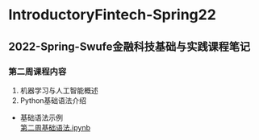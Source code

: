 # IntroductoryFintech-Spring22
## 2022-Spring-Swufe金融科技基础与实践课程笔记
### 第二周课程内容
1. 机器学习与人工智能概述
2. Python基础语法介绍
- 基础语法示例  
[第二周基础语法.ipynb](https://github.com/jiangdax/IntroductoryFintech-Spring22/blob/04c37e5ed61cc06f9364140c637757102ff58590/Lecture_2/Fintech_Lecture2_python%E5%9F%BA%E7%A1%80%E8%AF%AD%E6%B3%95.ipynb)
